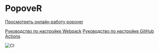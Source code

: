 # PopoveR

[Просмотреть онлайн работу popover](https://eraalex.github.io/popover/)

[Руководство по настройке Webpack](https://webpack.js.org/guides/)
[Руководство по настройке GitHub Actions](https://docs.github.com/en/actions/quickstart)

![CI](https://github.com/ERAalex/popover/actions/workflows/web.yml/badge.svg)
